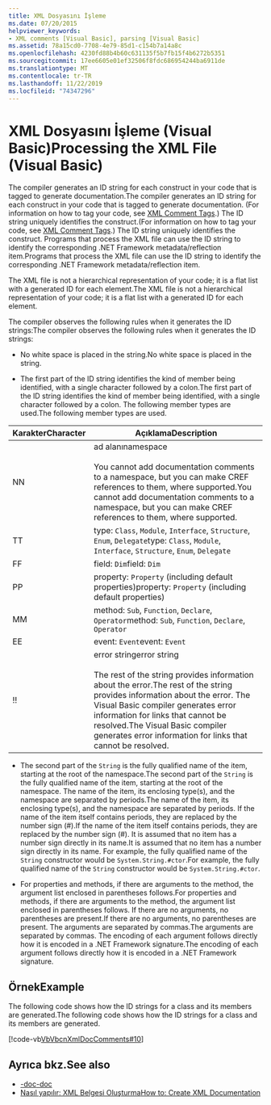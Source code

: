```yaml
---
title: XML Dosyasını İşleme
ms.date: 07/20/2015
helpviewer_keywords:
- XML comments [Visual Basic], parsing [Visual Basic]
ms.assetid: 78a15cd0-7708-4e79-85d1-c154b7a14a8c
ms.openlocfilehash: 4230fd88b4b60c631135f5b7fb15f4b6272b5351
ms.sourcegitcommit: 17ee6605e01ef32506f8fdc686954244ba6911de
ms.translationtype: MT
ms.contentlocale: tr-TR
ms.lasthandoff: 11/22/2019
ms.locfileid: "74347296"
---
```

# <a name="processing-the-xml-file-visual-basic"></a><span data-ttu-id="1ce11-102">XML Dosyasını İşleme (Visual Basic)</span><span class="sxs-lookup"><span data-stu-id="1ce11-102">Processing the XML File (Visual Basic)</span></span>
<span data-ttu-id="1ce11-103">The compiler generates an ID string for each construct in your code that is tagged to generate documentation.</span><span class="sxs-lookup"><span data-stu-id="1ce11-103">The compiler generates an ID string for each construct in your code that is tagged to generate documentation.</span></span> <span data-ttu-id="1ce11-104">(For information on how to tag your code, see [XML Comment Tags](../../../visual-basic/language-reference/xmldoc/index.md).) The ID string uniquely identifies the construct.</span><span class="sxs-lookup"><span data-stu-id="1ce11-104">(For information on how to tag your code, see [XML Comment Tags](../../../visual-basic/language-reference/xmldoc/index.md).) The ID string uniquely identifies the construct.</span></span> <span data-ttu-id="1ce11-105">Programs that process the XML file can use the ID string to identify the corresponding .NET Framework metadata/reflection item.</span><span class="sxs-lookup"><span data-stu-id="1ce11-105">Programs that process the XML file can use the ID string to identify the corresponding .NET Framework metadata/reflection item.</span></span>  
  
 <span data-ttu-id="1ce11-106">The XML file is not a hierarchical representation of your code; it is a flat list with a generated ID for each element.</span><span class="sxs-lookup"><span data-stu-id="1ce11-106">The XML file is not a hierarchical representation of your code; it is a flat list with a generated ID for each element.</span></span>  
  
 <span data-ttu-id="1ce11-107">The compiler observes the following rules when it generates the ID strings:</span><span class="sxs-lookup"><span data-stu-id="1ce11-107">The compiler observes the following rules when it generates the ID strings:</span></span>  
  
- <span data-ttu-id="1ce11-108">No white space is placed in the string.</span><span class="sxs-lookup"><span data-stu-id="1ce11-108">No white space is placed in the string.</span></span>  
  
- <span data-ttu-id="1ce11-109">The first part of the ID string identifies the kind of member being identified, with a single character followed by a colon.</span><span class="sxs-lookup"><span data-stu-id="1ce11-109">The first part of the ID string identifies the kind of member being identified, with a single character followed by a colon.</span></span> <span data-ttu-id="1ce11-110">The following member types are used.</span><span class="sxs-lookup"><span data-stu-id="1ce11-110">The following member types are used.</span></span>  
  
|<span data-ttu-id="1ce11-111">Karakter</span><span class="sxs-lookup"><span data-stu-id="1ce11-111">Character</span></span>|<span data-ttu-id="1ce11-112">Açıklama</span><span class="sxs-lookup"><span data-stu-id="1ce11-112">Description</span></span>|  
|---|---|  
|<span data-ttu-id="1ce11-113">N</span><span class="sxs-lookup"><span data-stu-id="1ce11-113">N</span></span>|<span data-ttu-id="1ce11-114">ad alanı</span><span class="sxs-lookup"><span data-stu-id="1ce11-114">namespace</span></span><br /><br /> <span data-ttu-id="1ce11-115">You cannot add documentation comments to a namespace, but you can make CREF references to them, where supported.</span><span class="sxs-lookup"><span data-stu-id="1ce11-115">You cannot add documentation comments to a namespace, but you can make CREF references to them, where supported.</span></span>|  
|<span data-ttu-id="1ce11-116">T</span><span class="sxs-lookup"><span data-stu-id="1ce11-116">T</span></span>|<span data-ttu-id="1ce11-117">type: `Class`, `Module`, `Interface`, `Structure`, `Enum`, `Delegate`</span><span class="sxs-lookup"><span data-stu-id="1ce11-117">type: `Class`, `Module`, `Interface`, `Structure`, `Enum`, `Delegate`</span></span>|  
|<span data-ttu-id="1ce11-118">F</span><span class="sxs-lookup"><span data-stu-id="1ce11-118">F</span></span>|<span data-ttu-id="1ce11-119">field: `Dim`</span><span class="sxs-lookup"><span data-stu-id="1ce11-119">field: `Dim`</span></span>|  
|<span data-ttu-id="1ce11-120">P</span><span class="sxs-lookup"><span data-stu-id="1ce11-120">P</span></span>|<span data-ttu-id="1ce11-121">property: `Property` (including default properties)</span><span class="sxs-lookup"><span data-stu-id="1ce11-121">property: `Property` (including default properties)</span></span>|  
|<span data-ttu-id="1ce11-122">M</span><span class="sxs-lookup"><span data-stu-id="1ce11-122">M</span></span>|<span data-ttu-id="1ce11-123">method: `Sub`, `Function`, `Declare`, `Operator`</span><span class="sxs-lookup"><span data-stu-id="1ce11-123">method: `Sub`, `Function`, `Declare`, `Operator`</span></span>|  
|<span data-ttu-id="1ce11-124">E</span><span class="sxs-lookup"><span data-stu-id="1ce11-124">E</span></span>|<span data-ttu-id="1ce11-125">event: `Event`</span><span class="sxs-lookup"><span data-stu-id="1ce11-125">event: `Event`</span></span>|  
|<span data-ttu-id="1ce11-126">!</span><span class="sxs-lookup"><span data-stu-id="1ce11-126">!</span></span>|<span data-ttu-id="1ce11-127">error string</span><span class="sxs-lookup"><span data-stu-id="1ce11-127">error string</span></span><br /><br /> <span data-ttu-id="1ce11-128">The rest of the string provides information about the error.</span><span class="sxs-lookup"><span data-stu-id="1ce11-128">The rest of the string provides information about the error.</span></span> <span data-ttu-id="1ce11-129">The Visual Basic compiler generates error information for links that cannot be resolved.</span><span class="sxs-lookup"><span data-stu-id="1ce11-129">The Visual Basic compiler generates error information for links that cannot be resolved.</span></span>|  
  
- <span data-ttu-id="1ce11-130">The second part of the `String` is the fully qualified name of the item, starting at the root of the namespace.</span><span class="sxs-lookup"><span data-stu-id="1ce11-130">The second part of the `String` is the fully qualified name of the item, starting at the root of the namespace.</span></span> <span data-ttu-id="1ce11-131">The name of the item, its enclosing type(s), and the namespace are separated by periods.</span><span class="sxs-lookup"><span data-stu-id="1ce11-131">The name of the item, its enclosing type(s), and the namespace are separated by periods.</span></span> <span data-ttu-id="1ce11-132">If the name of the item itself contains periods, they are replaced by the number sign (#).</span><span class="sxs-lookup"><span data-stu-id="1ce11-132">If the name of the item itself contains periods, they are replaced by the number sign (#).</span></span> <span data-ttu-id="1ce11-133">It is assumed that no item has a number sign directly in its name.</span><span class="sxs-lookup"><span data-stu-id="1ce11-133">It is assumed that no item has a number sign directly in its name.</span></span> <span data-ttu-id="1ce11-134">For example, the fully qualified name of the `String` constructor would be `System.String.#ctor`.</span><span class="sxs-lookup"><span data-stu-id="1ce11-134">For example, the fully qualified name of the `String` constructor would be `System.String.#ctor`.</span></span>  
  
- <span data-ttu-id="1ce11-135">For properties and methods, if there are arguments to the method, the argument list enclosed in parentheses follows.</span><span class="sxs-lookup"><span data-stu-id="1ce11-135">For properties and methods, if there are arguments to the method, the argument list enclosed in parentheses follows.</span></span> <span data-ttu-id="1ce11-136">If there are no arguments, no parentheses are present.</span><span class="sxs-lookup"><span data-stu-id="1ce11-136">If there are no arguments, no parentheses are present.</span></span> <span data-ttu-id="1ce11-137">The arguments are separated by commas.</span><span class="sxs-lookup"><span data-stu-id="1ce11-137">The arguments are separated by commas.</span></span> <span data-ttu-id="1ce11-138">The encoding of each argument follows directly how it is encoded in a .NET Framework signature.</span><span class="sxs-lookup"><span data-stu-id="1ce11-138">The encoding of each argument follows directly how it is encoded in a .NET Framework signature.</span></span>  
  
## <a name="example"></a><span data-ttu-id="1ce11-139">Örnek</span><span class="sxs-lookup"><span data-stu-id="1ce11-139">Example</span></span>  
 <span data-ttu-id="1ce11-140">The following code shows how the ID strings for a class and its members are generated.</span><span class="sxs-lookup"><span data-stu-id="1ce11-140">The following code shows how the ID strings for a class and its members are generated.</span></span>  
  
 [!code-vb[VbVbcnXmlDocComments#10](~/samples/snippets/visualbasic/VS_Snippets_VBCSharp/VbVbcnXmlDocComments/VB/Class1.vb#10)]  
  
## <a name="see-also"></a><span data-ttu-id="1ce11-141">Ayrıca bkz.</span><span class="sxs-lookup"><span data-stu-id="1ce11-141">See also</span></span>

- [<span data-ttu-id="1ce11-142">-doc</span><span class="sxs-lookup"><span data-stu-id="1ce11-142">-doc</span></span>](../../../visual-basic/reference/command-line-compiler/doc.md)
- [<span data-ttu-id="1ce11-143">Nasıl yapılır: XML Belgesi Oluşturma</span><span class="sxs-lookup"><span data-stu-id="1ce11-143">How to: Create XML Documentation</span></span>](../../../visual-basic/programming-guide/program-structure/how-to-create-xml-documentation.md)
